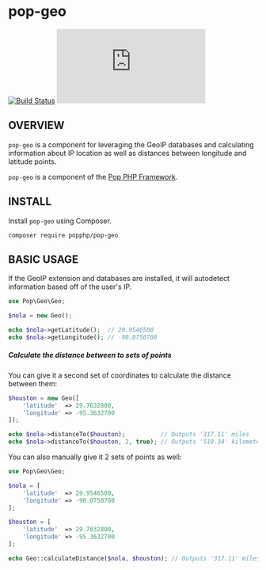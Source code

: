 pop-geo
=======

[![Build Status](https://travis-ci.org/popphp/pop-geo.svg?branch=master)](https://travis-ci.org/popphp/pop-geo)
[![Coverage Status](http://www.popphp.org/cc/coverage.php?comp=pop-geo)](http://www.popphp.org/cc/pop-geo/)

OVERVIEW
--------
`pop-geo` is a component for leveraging the GeoIP databases and calculating information
about IP location as well as distances between longitude and latitude points.

`pop-geo` is a component of the [Pop PHP Framework](http://www.popphp.org/).

INSTALL
-------

Install `pop-geo` using Composer.

    composer require popphp/pop-geo

BASIC USAGE
-----------

If the GeoIP extension and databases are installed, it will autodetect information
based off of the user's IP. 

```php
use Pop\Geo\Geo;

$nola = new Geo();

echo $nola->getLatitude();  // 29.9546500
echo $nola->getLongitude(); // -90.0750700
```

##### Calculate the distance between to sets of points

You can give it a second set of coordinates to calculate the distance between them:

```php
$houston = new Geo([
    'latitude'  => 29.7632800,
    'longitude' => -95.3632700
]);

echo $nola->distanceTo($houston);          // Outputs '317.11' miles
echo $nola->distanceTo($houston, 2, true); // Outputs '510.34' kilometers
```

You can also manually give it 2 sets of points as well:

```php
use Pop\Geo\Geo;

$nola = [
    'latitude'  => 29.9546500,
    'longitude' => -90.0750700
];

$houston = [
    'latitude'  => 29.7632800,
    'longitude' => -95.3632700
];

echo Geo::calculateDistance($nola, $houston); // Outputs '317.11' miles
```
